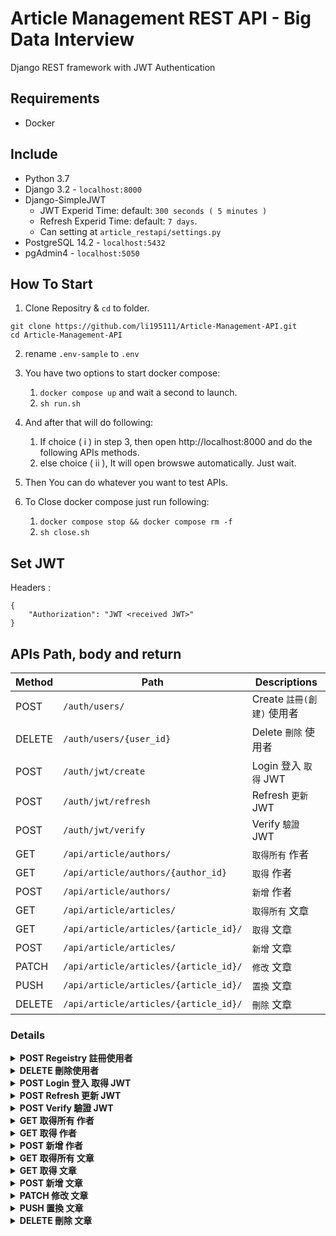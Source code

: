 # Article Management REST API - Big Data Interview

Django REST framework with JWT Authentication

## Requirements
- Docker

## Include
- Python 3.7
- Django 3.2 - `localhost:8000`
- Django-SimpleJWT
    - JWT Experid Time: default: `300 seconds ( 5 minutes )`
    - Refresh Experid Time: default: `7 days`.
    - Can setting at `article_restapi/settings.py`
- PostgreSQL 14.2 - `localhost:5432`
- pgAdmin4 - `localhost:5050`
## How To Start

1. Clone Repositry & `cd` to folder.
```
git clone https://github.com/li195111/Article-Management-API.git
cd Article-Management-API
```
2. rename `.env-sample` to `.env`

3. You have two options to start docker compose:
    1. `docker compose up` and wait a second to launch.
    2. `sh run.sh`
4. And after that will do following:
    1. If choice ( i ) in step 3, then open http://localhost:8000 and do the following APIs methods.
    2. else choice ( ii ), It will open browswe automatically. Just wait.
5. Then You can do whatever you want to test APIs.
6. To Close docker compose just run following:
    1. `docker compose stop && docker compose rm -f`
    2. `sh close.sh`
## Set JWT

Headers : 
```
{
    "Authorization": "JWT <received JWT>"
}
```
## APIs Path, body and return

|Method|Path|Descriptions|
|-|-|-|
|POST|`/auth/users/`| Create `註冊(創建)` 使用者
|DELETE|`/auth/users/{user_id}`| Delete `刪除` 使用者
|POST|`/auth/jwt/create`| Login 登入 `取得` JWT
|POST|`/auth/jwt/refresh`| Refresh `更新` JWT
|POST|`/auth/jwt/verify`| Verify `驗證` JWT
|GET|`/api/article/authors/`| `取得所有` 作者
|GET|`/api/article/authors/{author_id}`| `取得` 作者
|POST|`/api/article/authors/`| `新增` 作者
|GET|`/api/article/articles/`| `取得所有` 文章
|GET|`/api/article/articles/{article_id}/`| `取得` 文章
|POST|`/api/article/articles/`| `新增` 文章
|PATCH|`/api/article/articles/{article_id}/`| `修改` 文章
|PUSH|`/api/article/articles/{article_id}/`| `置換` 文章
|DELETE|`/api/article/articles/{article_id}/`| `刪除` 文章

### Details

<details>
<summary><strong>POST Regeistry 註冊使用者</strong></summary>

Path: `/auth/users/`

- body:
    ```
    {
        "username":"hello",
        "email":"hello@hello.com",
        "password":"notcommonpassword"
    }
    ```

- return: 
    ```
    {
    "email": "",
    "username": "hello",
    "id": 3
    }
    ```
</details>

<details>
<summary><strong>DELETE 刪除使用者</strong></summary>

Path: `/auth/users/{user_id}`

- body:
    ```
    {
        "current_password":"notcommonpassword"
    }
    ```
- return:
    state_code 204
</details>

<details>
<summary><strong>POST Login 登入 取得 JWT</strong></summary>

Path: `/auth/jwt/create`

- body :
    ```
    {
        "username":"hello",
        "password":"notcommonpassword"
    }
    ```
- return:
    ```
    {
        "refresh": "eyJ0eXAiOiJKV1QiLCJhbGciOiJIUzI1NiJ9.eyJ0b2tlbl90eXBlIjoicmVmcmVzaCIsImV4cCI6MTY0NzUxMDI2OCwianRpIjoiOGI2MTYxNTU3MDBkNGEzNThjNDMxMGMyMTg2OWViMjUiLCJ1c2VyX2lkIjoyfQ.ephZg65d5yafZJfd8STjxhz7KXE5FYeBJUjfLmFLCqs",
        "access": "eyJ0eXAiOiJKV1QiLCJhbGciOiJIUzI1NiJ9.eyJ0b2tlbl90eXBlIjoiYWNjZXNzIiwiZXhwIjoxNjQ3NDI0MTY4LCJqdGkiOiJlZTdkZmNlODNiNjM0ODZlYmNkMTJhNjE3NjYyNDkzYyIsInVzZXJfaWQiOjJ9.jP1P0EDZsCo8u1FJXQLsgBJJnb2tfxWqXQMBinQqV7k"
    }
    ```
</details>
<details>
<summary><strong>POST Refresh 更新 JWT</strong></summary>

Path: `/auth/jwt/refresh`

- body:
    ```
    {
        "refresh": "eyJ0eXAiOiJKV1QiLCJhbGciOiJIUzI1NiJ9.eyJ0b2tlbl90eXBlIjoicmVmcmVzaCIsImV4cCI6MTY0NzUwNDczNiwiaWF0IjoxNjQ3NDE4MzM2LCJqdGkiOiI1MjBjMDA0NGRmZjU0NTk2YWFlYzYxMmM5MjcyYjRmMCIsInVzZXJfaWQiOjF9.IUOCu3glwEwSllXXaPgsjQCzIX-VVf6n402RYuXTqnE",
        "access": "eyJ0eXAiOiJKV1QiLCJhbGciOiJIUzI1NiJ9.eyJ0b2tlbl90eXBlIjoiYWNjZXNzIiwiZXhwIjoxNjQ3NDE4NjM2LCJpYXQiOjE2NDc0MTgzMzYsImp0aSI6ImJhMGFhNmEyZDcwZTQ5YzM5M2Y2MWQ2OTA0M2QxNjc2IiwidXNlcl9pZCI6MX0.HGqzhClKmoSKyv5A_Fj_8w09KeUqdgLAgniUq0sccSA"
    }
    ```
- return:
    ```
    {
        "access": "eyJ0eXAiOiJKV1QiLCJhbGciOiJIUzI1NiJ9.eyJ0b2tlbl90eXBlIjoiYWNjZXNzIiwiZXhwIjoxNjQ3NDM3MjY5LCJqdGkiOiJhYmI4ZTVhODBiZWE0NWZlOTlmYzM1NTdiOGMxMzM2MiIsInVzZXJfaWQiOjN9.XVAW4kidj-bDst1gP6hUm504suDcskhlwmWFZitOAxA"
    }
    ```
</details>
<details>
<summary><strong>POST Verify 驗證 JWT</strong></summary>

Path: `/auth/jwt/verify`

- body:
    ```
    {
        "token":"eyJ0eXAiOiJKV1QiLCJhbGciOiJIUzI1NiJ9.eyJ0b2tlbl90eXBlIjoiYWNjZXNzIiwiZXhwIjoxNjQ3NDE4NjM2LCJpYXQiOjE2NDc0MTgzMzYsImp0aSI6ImJhMGFhNmEyZDcwZTQ5YzM5M2Y2MWQ2OTA0M2QxNjc2IiwidXNlcl9pZCI6MX0.HGqzhClKmoSKyv5A_Fj_8w09KeUqdgLAgniUq0sccSA"
    }
    ```
- return: 
    - success:
        ```
        {
            // Empty
        }
        ```

    - expired:
        ```
        {
        "detail": "Token is invalid or expired",
        "code": "token_not_valid"
        }
        ```
</details>

<details>
<summary><strong>GET 取得所有 作者</strong></summary>

Path: `/api/article/authors/`

- return:
    ```
    {
        "count": 0,
        "next": null,
        "previous": null,
        "results": []
    }
    ```

</details>
<details>
<summary><strong>GET 取得 作者</strong></summary>

Path: `/api/article/authors/{author_id}`

- return:
    ```
    {
        "name": "Author Name"
    }
    ```

</details>

<details>
<summary><strong>POST 新增 作者</strong></summary>

Path: `/api/article/authors/`

- body :
    ```
    {
        "name":"Author Name"
    }
    ```
- return:
    ```
    {
        "name": "Author Name"
    }
    ```

</details>

<details>
<summary><strong>GET 取得所有 文章</strong></summary>

Path: `/api/article/articles/`

- return: 
    ```
    {
        "count": 0,
        "next": null,
        "previous": null,
        "results": []
    }
    ```

</details>

<details>
<summary><strong>GET 取得 文章</strong></summary>

Path: `/api/article/articles/{article_id}`

- return:
    ```
    {
        "count": 1,
        "next": null,
        "previous": null,
        "results": [
            {
                "id": 1,
                "title": "YouTuber不好賺！一隻阿圓自曝月收7位數但戶頭只剩3萬",
                "tags": "一隻阿圓;月收;存錢;買房;YouTuber",
                "content": "「一隻阿圓」因為個性大方又擁有好身材，深受網友喜愛，時常位居「YouTuber聲量排行榜」上，近日許多創作者都公開自己的理財規劃，開箱買房裝潢等，但她拍片自曝，月收曾高達七位數，但由於開銷過大，現在帳戶只剩下三萬多。\nYouTuber不好賺？一隻阿圓曝：每月至少支出20萬\n阿圓透露自己雖然最高可以月收百萬，但是自己底下有兩到三位攝影師，以及兩位剪輯師，每月至少要付四個人薪水，不包含自己的生活費跟房租等，這些固定支出，每一個月至少要支出二十萬元，因此整體算下來，月收入只是比一般上班族多一些而已，而且有時候在幕後發展，職業生涯反而能走得更長久，影片中阿圓也大方公開自己付給員工的帳戶餘款，目前只剩下三萬四千元左右，YouTuber並沒有想像中那麼好賺。",
                "create_at": "2022-03-16T09:35:45.615007Z",
                "update_at": "2022-03-16T09:47:53.049018Z",
                "author": 1
            }
        ]
    }
    ```

</details>


<details>
<summary><strong>POST 新增 文章</strong></summary>

Path: `/api/article/articles/`

- body:
    ```
    {
        "title":"YouTuber不好賺！一隻阿圓自曝月收7位數但戶頭只剩3萬",
        "tags":"一隻阿圓;月收;存錢;買房;YouTuber",
        "content":"「一隻阿圓」因為個性大方又擁有好身材，深受網友喜愛，時常位居「YouTuber聲量排行榜」上，近日許多創作者都公開自己的理財規劃，開箱買房裝潢等，但她拍片自曝，月收曾高達七位數，但由於開銷過大，現在帳戶只剩下三萬多。\nYouTuber不好賺？一隻阿圓曝：每月至少支出20萬\n阿圓透露自己雖然最高可以月收百萬，但是自己底下有兩到三位攝影師，以及兩位剪輯師，每月至少要付四個人薪水，不包含自己的生活費跟房租等，這些固定支出，每一個月至少要支出二十萬元，因此整體算下來，月收入只是比一般上班族多一些而已，而且有時候在幕後發展，職業生涯反而能走得更長久，影片中阿圓也大方公開自己付給員工的帳戶餘款，目前只剩下三萬四千元左右，YouTuber並沒有想像中那麼好賺。",
        "author":1
    }
    ```

- return:
    ```

    ```

</details>


<details>
<summary><strong>PATCH 修改 文章 </strong></summary>

Path: `/api/article/articles/{article_id}/`

- body: 
    ```
    {
        "content":"「一隻阿圓」因為個性大方又擁有好身材，深受網友喜愛，時常位居「YouTuber聲量排行榜」上，近日許多創作者都公開自己的理財規劃，開箱買房裝潢等，但她拍片自曝，月收曾高達七位數，但由於開銷過大，現在帳戶只剩下三萬多。\nYouTuber不好賺？一隻阿圓曝：每月至少支出20萬\n阿圓透露自己雖然最高可以月收百萬，但是自己底下有兩到三位攝影師，以及兩位剪輯師，每月至少要付四個人薪水，不包含自己的生活費跟房租等，這些固定支出，每一個月至少要支出二十萬元，因此整體算下來，月收入只是比一般上班族多一些而已，而且有時候在幕後發展，職業生涯反而能走得更長久，影片中阿圓也大方公開自己付給員工的帳戶餘款，目前只剩下三萬四千元左右，YouTuber並沒有想像中那麼好賺。"
    }
    ```

- return: 
    ```
    {
        "id": 1,
        "title": "YouTuber不好賺！一隻阿圓自曝月收7位數但戶頭只剩3萬",
        "tags": "一隻阿圓;月收;存錢;買房;YouTuber",
        "content": "「一隻阿圓」因為個性大方又擁有好身材，深受網友喜愛，時常位居「YouTuber聲量排行榜」上，近日許多創作者都公開自己的理財規劃，開箱買房裝潢等，但她拍片自曝，月收曾高達七位數，但由於開銷過大，現在帳戶只剩下三萬多。\nYouTuber不好賺？一隻阿圓曝：每月至少支出20萬\n阿圓透露自己雖然最高可以月收百萬，但是自己底下有兩到三位攝影師，以及兩位剪輯師，每月至少要付四個人薪水，不包含自己的生活費跟房租等，這些固定支出，每一個月至少要支出二十萬元，因此整體算下來，月收入只是比一般上班族多一些而已，而且有時候在幕後發展，職業生涯反而能走得更長久，影片中阿圓也大方公開自己付給員工的帳戶餘款，目前只剩下三萬四千元左右，YouTuber並沒有想像中那麼好賺。",
        "create_at": "2022-03-16T09:35:45.615007Z",
        "update_at": "2022-03-16T09:47:53.049018Z",
        "author": 1
    }
    ```

</details>


<details>
<summary><strong>PUSH 置換 文章 </strong></summary>

Path: `/api/article/articles/{article_id}/`

- body : 
    ```
    {
        "title": "YouTuber不好賺！一隻阿圓自曝月收7位數但戶頭只剩3萬",
        "tags": "一隻阿圓;月收;存錢;買房;YouTuber",
        "content":"「一隻阿圓」因為個性大方又擁有好身材，深受網友喜愛，時常位居「YouTuber聲量排行榜」上，近日許多創作者都公開自己的理財規劃，開箱買房裝潢等，但她拍片自曝，月收曾高達七位數，但由於開銷過大，現在帳戶只剩下三萬多。\nYouTuber不好賺？一隻阿圓曝：每月至少支出20萬\n阿圓透露自己雖然最高可以月收百萬，但是自己底下有兩到三位攝影師，以及兩位剪輯師，每月至少要付四個人薪水，不包含自己的生活費跟房租等，這些固定支出，每一個月至少要支出二十萬元，因此整體算下來，月收入只是比一般上班族多一些而已，而且有時候在幕後發展，職業生涯反而能走得更長久，影片中阿圓也大方公開自己付給員工的帳戶餘款，目前只剩下三萬四千元左右，YouTuber並沒有想像中那麼好賺。",
        "author": 1
    }
    ```

- return:
    ```
    ```

</details>


<details>
<summary><strong>DELETE 刪除 文章</strong></summary>

Path: `/api/article/articles/{article_id}/`

</details>
